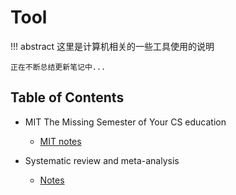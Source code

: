 # Tool

!!! abstract 
    这里是计算机相关的一些工具使用的说明
    

    正在不断总结更新笔记中...


## Table of Contents

- MIT The Missing Semester of Your CS education
    - [MIT notes](Tool/../MIT/missing_semester.md)

- Systematic review and meta-analysis
    - [Notes](Tool/../systematicReview/notes.md)